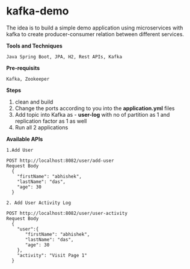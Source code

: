 # kafka-demo
The idea is to build a simple demo application using microservices with kafka to create producer-consumer relation between different services.

**Tools and Techniques**
```
Java Spring Boot, JPA, H2, Rest APIs, Kafka
```
**Pre-requisits**
```
Kafka, Zookeeper
```

**Steps**
1. clean and build
3. Change the ports according to you into the **application.yml** files
5. Add topic into Kafka as - **user-log** with no of partition as 1 and replication factor as 1 as well
6. Run all 2 applications

**Available APIs**
```
1.Add User

POST http://localhost:8082/user/add-user
Request Body 
  {
    "firstName": "abhishek",
    "lastName": "das",
    "age": 30
  }

2. Add User Activity Log

POST http://localhost:8082/user/user-activity
Request Body
  {
    "user":{
       "firstName": "abhishek",
       "lastName": "das",
       "age": 30
    },
    "activity": "Visit Page 1"
  }
```
